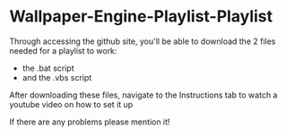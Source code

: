 # Wallpaper-Engine-Playlist-Playlist

Through accessing the github site, you'll be able to download the 2 files needed for a playlist to work:
- the .bat script
- and the .vbs script

After downloading these files, navigate to the Instructions tab to watch a youtube video on how to set it up

If there are any problems please mention it!
